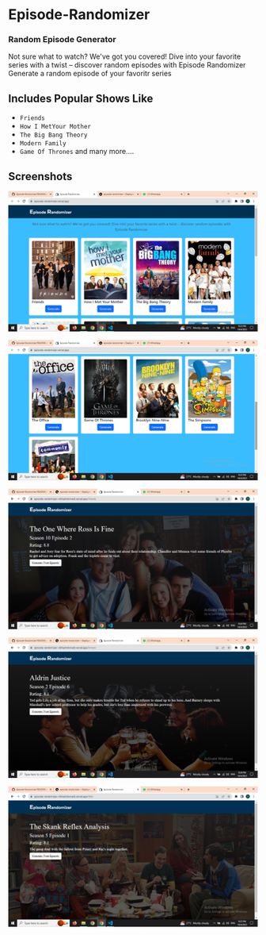 # Episode-Randomizer
### Random Episode Generator

Not sure what to watch? We've got you covered! Dive into your favorite series with a twist – discover random episodes with Episode Randomizer
Generate a random episode of your favoritr series

## Includes Popular Shows Like
- `Friends`
- `How I MetYour Mother`
- `The Big Bang Theory`
- `Modern Family`
- `Game Of Thrones`
and many more....

## Screenshots
![](https://github.com/VibhashDwivedi/Episode-Randomizer/blob/main/Screenshots/Screenshot%20(177).png?raw=true)

![](https://github.com/VibhashDwivedi/Episode-Randomizer/blob/main/Screenshots/Screenshot%20(178).png?raw=true)

![](https://github.com/VibhashDwivedi/Episode-Randomizer/blob/main/Screenshots/Screenshot%20(179).png?raw=true)

![](https://github.com/VibhashDwivedi/Episode-Randomizer/blob/main/Screenshots/Screenshot%20(180).png?raw=true)

![](https://github.com/VibhashDwivedi/Episode-Randomizer/blob/main/Screenshots/Screenshot%20(181).png?raw=true)


